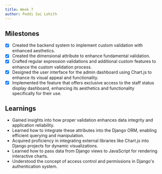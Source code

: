 ```yaml
---
title: Week 7
author: Peddi Sai Lohith
---
```


## Milestones

- [x] Created the backend system to implement custom validation with enhanced aesthetics.
- [x] Created the dimensional attribute to enhance fundamental validation.
- [x] Crafted regular expression validations and additional custom features to enhance the custom validation process.
- [x] Designed the user interface for the admin dashboard using Chart.js to enhance its visual appeal and functionality.
- [x] Implemented the feature that offers exclusive access to the staff status display dashboard, enhancing its aesthetics and functionality specifically for their use.

## Learnings

- Gained insights into how proper validation enhances data integrity and application reliability.
- Learned how to integrate these attributes into the Django ORM, enabling efficient querying and manipulation.
- Acquired proficiency in integrating external libraries like Chart.js into Django projects for dynamic visualizations.
- Learned how to pass data from Django views to JavaScript for rendering interactive charts.
- Understood the concept of access control and permissions in Django's authentication system.
